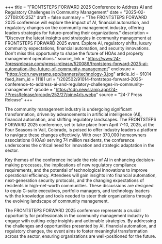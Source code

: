 +++
title = "FRONTSTEPS FORWARD 2025 Conference to Address AI and Regulatory Challenges in Community Management"
date = "2025-02-27T08:00:25Z"
draft = false
summary = "The FRONTSTEPS FORWARD 2025 conference will explore the impact of AI, financial automation, and regulatory changes on the community management industry, offering leaders strategies for future-proofing their organizations."
description = "Discover the latest insights and strategies in community management at FRONTSTEPS FORWARD 2025 event. Explore AI, regulatory shifts, luxury community expectations, financial automation, and security innovations. Don't miss this opportunity to shape the future of HOAs and property management operations."
source_link = "https://www.24-7pressrelease.com/press-release/520086/frontsteps-forward-2025-ai-automation-the-future-of-community-management"
enclosure = "https://cdn.newsramp.app/banners/technology-3.jpg"
article_id = 91014
feed_item_id = 11181
url = "/202502/91014-frontsteps-forward-2025-conference-to-address-ai-and-regulatory-challenges-in-community-management"
qrcode = "https://cdn.newsramp.app/24-7PressRelease/qrcode/252/27/pine4rIs.webp"
source = "24-7 Press Release"
+++

<p>The community management industry is undergoing significant transformation, driven by advancements in artificial intelligence (AI), financial automation, and shifting regulatory landscapes. The FRONTSTEPS FORWARD 2025 conference, set to take place from April 7-10, 2025, at the Four Seasons in Vail, Colorado, is poised to offer industry leaders a platform to navigate these changes effectively. With over 370,000 homeowners associations (HOAs) serving 74 million residents, the conference underscores the critical need for innovation and strategic adaptation in the sector.</p><p>Key themes of the conference include the role of AI in enhancing decision-making processes, the implications of new regulatory compliance requirements, and the potential of technological innovations to improve operational efficiency. Attendees will gain insights into financial automation, next-generation security protocols, and the changing expectations of residents in high-net-worth communities. These discussions are designed to equip C-suite executives, portfolio managers, and technology leaders with the knowledge and tools needed to steer their organizations through the evolving landscape of community management.</p><p>The FRONTSTEPS FORWARD 2025 conference represents a crucial opportunity for professionals in the community management industry to engage with cutting-edge insights and actionable strategies. By addressing the challenges and opportunities presented by AI, financial automation, and regulatory changes, the event aims to foster meaningful transformation across the sector, ensuring organizations are well-positioned for the future.</p>